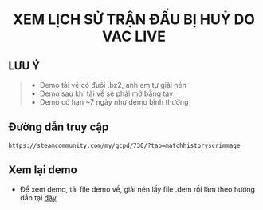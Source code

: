 <h1 align="center">XEM LỊCH SỬ TRẬN ĐẤU BỊ HUỶ DO VAC LIVE</h1>

<h2>LƯU Ý</h2>

> - Demo tải về có đuôi .bz2, anh em tự giải nén
> - Demo sau khi tải về sẽ phải mở bằng tay
> - Demo có hạn ~7 ngày như demo bình thường

## Đường dẫn truy cập
```
https://steamcommunity.com/my/gcpd/730/?tab=matchhistoryscrimmage
```

## Xem lại demo
- Để xem demo, tải file demo về, giải nén lấy file .dem rồi làm theo hướng dẫn tại [đây](https://github.com/tori2105/CS2-Ultimate-Guide/blob/main/CS/CustomDEM.md)
